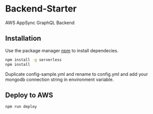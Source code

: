 # Backend-Starter

AWS AppSync GraphQL Backend

## Installation

Use the package manager [npm](https://www.npmjs.com) to install dependecies.

```bash
npm install -g serverless
npm install
```

Duplicate config-sample.yml and rename to config.yml and add your mongodb connection string in environment variable.

## Deploy to AWS

```bash
npm run deploy
```
